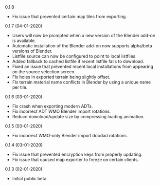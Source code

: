 0.1.8
- Fix issue that prevented certain map tiles from exporting.

0.1.7 (04-01-2020)
- Users will now be prompted when a new version of the Blender add-on is available.
- Automatic installation of the Blender add-on now supports alpha/beta versions of Blender.
- Listfile source can now be configured to point to local listfiles.
- Added fallback to cached listfile if recent listfile fails to download.
- Fixed an issue that prevented recent local installations from appearing on the source selection screen.
- Fix holes in exported terrain being slightly offset.
- Fix terrain material name conflicts in Blender by using a unique name per tile.

0.1.6 (03-01-2020)
- Fix crash when exporting modern ADTs.
- Fix incorrect ADT WMO Blender import rotations.
- Reduce download/update size by compressing loading animation.

0.1.5 (03-01-2020)
- Fix incorrect WMO-only Blender import doodad rotations.

0.1.4 (03-01-2020)
- Fix issue that prevented encryption keys from properly updating.
- Fix issue that caused map exporter to freeze on certain clients.

0.1.3 (02-01-2020)
- Initial public beta.